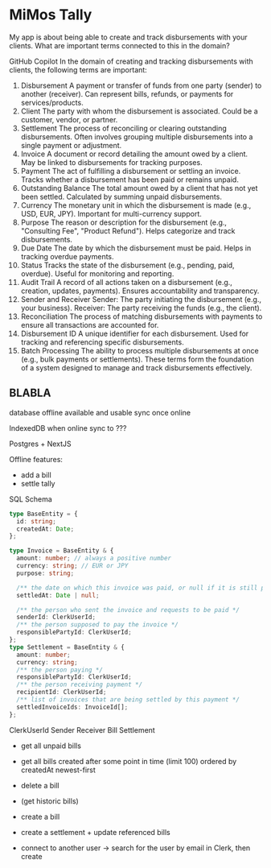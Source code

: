 # MiMos Tally

My app is about being able to create and track disbursements with your clients. What are important terms connected to this in the domain?

GitHub Copilot
In the domain of creating and tracking disbursements with clients, the following terms are important:

1. Disbursement
   A payment or transfer of funds from one party (sender) to another (receiver).
   Can represent bills, refunds, or payments for services/products.
2. Client
   The party with whom the disbursement is associated.
   Could be a customer, vendor, or partner.
3. Settlement
   The process of reconciling or clearing outstanding disbursements.
   Often involves grouping multiple disbursements into a single payment or adjustment.
4. Invoice
   A document or record detailing the amount owed by a client.
   May be linked to disbursements for tracking purposes.
5. Payment
   The act of fulfilling a disbursement or settling an invoice.
   Tracks whether a disbursement has been paid or remains unpaid.
6. Outstanding Balance
   The total amount owed by a client that has not yet been settled.
   Calculated by summing unpaid disbursements.
7. Currency
   The monetary unit in which the disbursement is made (e.g., USD, EUR, JPY).
   Important for multi-currency support.
8. Purpose
   The reason or description for the disbursement (e.g., "Consulting Fee", "Product Refund").
   Helps categorize and track disbursements.
9. Due Date
   The date by which the disbursement must be paid.
   Helps in tracking overdue payments.
10. Status
    Tracks the state of the disbursement (e.g., pending, paid, overdue).
    Useful for monitoring and reporting.
11. Audit Trail
    A record of all actions taken on a disbursement (e.g., creation, updates, payments).
    Ensures accountability and transparency.
12. Sender and Receiver
    Sender: The party initiating the disbursement (e.g., your business).
    Receiver: The party receiving the funds (e.g., the client).
13. Reconciliation
    The process of matching disbursements with payments to ensure all transactions are accounted for.
14. Disbursement ID
    A unique identifier for each disbursement.
    Used for tracking and referencing specific disbursements.
15. Batch Processing
    The ability to process multiple disbursements at once (e.g., bulk payments or settlements).
    These terms form the foundation of a system designed to manage and track disbursements effectively.

## BLABLA

database
offline available and usable
sync once online

IndexedDB
when online sync to ???

Postgres + NextJS

Offline features:

- add a bill
- settle tally

SQL Schema

```ts
type BaseEntity = {
  id: string;
  createdAt: Date;
};

type Invoice = BaseEntity & {
  amount: number; // always a positive number
  currency: string; // EUR or JPY
  purpose: string;

  /** the date on which this invoice was paid, or null if it is still pending */
  settledAt: Date | null;

  /** the person who sent the invoice and requests to be paid */
  senderId: ClerkUserId;
  /** the person supposed to pay the invoice */
  responsiblePartyId: ClerkUserId;
};
type Settlement = BaseEntity & {
  amount: number;
  currency: string;
  /** the person paying */
  responsiblePartyId: ClerkUserId;
  /** the person receiving payment */
  recipientId: ClerkUserId;
  /** list of invoices that are being settled by this payment */
  settledInvoiceIds: InvoiceId[];
};
```

ClerkUserId
Sender
Receiver
Bill
Settlement

- get all unpaid bills
- get all bills created after some point in time (limit 100) ordered by createdAt newest-first
- delete a bill
- (get historic bills)
- create a bill
- create a settlement + update referenced bills

- connect to another user -> search for the user by email in Clerk, then create
